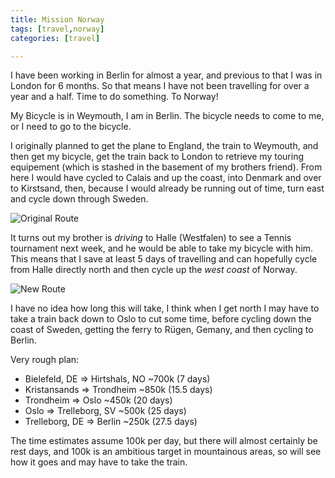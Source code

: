 ```yaml
---
title: Mission Norway
tags: [travel,norway]
categories: [travel]

---
```

I have been working in Berlin for almost a year, and previous to that I was in
London for 6 months. So that means I have not been travelling for over a year
and a half. Time to do something. To Norway!

My Bicycle is in Weymouth, I am in Berlin. The bicycle needs to come to me, or
I need to go to the bicycle.

I originally planned to get the plane to England, the train to Weymouth, and
then get my bicycle, get the train back to London to retrieve my touring
equipement (which is stashed in the basement of my brothers friend). From here
I would have cycled to Calais and up the coast, into Denmark and over to
Kirstsand, then, because I would already be running out of time, turn east and
cycle down through Sweden.

![Original Route](/images/norway/original_route.png)

It turns out my brother is _driving_ to Halle (Westfalen) to see a Tennis
tournament next week, and he would be able to take my bicycle with him. This
means that I save at least 5 days of travelling and can hopefully cycle from
Halle directly north and then cycle up the _west coast_ of Norway.

![New Route](/images/norway/new_route.png)

I have no idea how long this will take, I think when I get north I may have to
take a train back down to Oslo to cut some time, before cycling down the coast
of Sweden, getting the ferry to Rügen, Gemany, and then cycling to Berlin.

Very rough plan:

- Bielefeld, DE => Hirtshals, NO ~700k (7 days)
- Kristansands => Trondheim ~850k (15.5 days)
- Trondheim => Oslo ~450k (20 days)
- Oslo => Trelleborg, SV ~500k (25 days)
- Trelleborg, DE => Berlin ~250k (27.5 days)

The time estimates assume 100k per day, but there will almost certainly be
rest days, and 100k is an ambitious target in mountainous areas, so will see
how it goes and may have to take the train.


